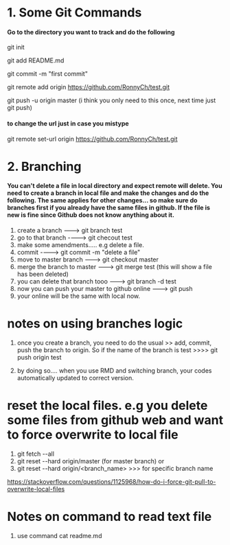 


# 1. Some Git Commands

#### Go to the directory you want to track and do the following 

git init

git add README.md

git commit -m "first commit"

git remote add origin https://github.com/RonnyCh/test.git

git push -u origin master  (i think you only need to this once, next time just git push)

#### to change the url just in case you mistype

git remote set-url origin https://github.com/RonnyCh/test.git



# 2. Branching

#### You can't delete a file in local directory and expect remote will delete. You need to create a branch in local file and make the changes and do the following. The same applies for other changes... so make sure do branches first if you already have the same files in github. If the file is new is fine since Github does not know anything about it.

1. create a branch ---> git branch test
2. go to that branch ----> git checout test
3. make some amendments..... e.g delete a file.
4. commit ----> git commit -m "delete a file"
5. move to master branch ---> git checkout master
6. merge the branch to master ---> git merge test   (this will show a file has been deleted)
7. you can delete that branch tooo ---> git branch -d test
8. now you can push your master to github online ---> git push
9. your online will be the same with local now.

# notes on using branches logic

1. once you create a branch, you need to do the usual >> add, commit, push the branch to origin.
So if the name of the branch is test >>>> git push origin test

2. by doing so.... when you use RMD and switching branch, your codes automatically updated to correct version. 

# reset the local files. e.g you delete some files from github web and want to force overwrite to local file
1. git fetch --all
2. git reset --hard origin/master  (for master branch) or
3. git reset --hard origin/<branch_name>    >>> for specific branch name

https://stackoverflow.com/questions/1125968/how-do-i-force-git-pull-to-overwrite-local-files


# Notes on command to read text file 
1. use command cat readme.md





